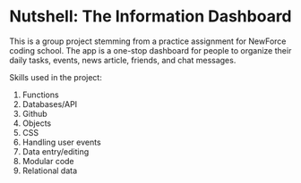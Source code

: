 # Nutshell: The Information Dashboard

This is a group project stemming from a practice assignment for NewForce coding school. The app is a one-stop dashboard for people to organize their daily tasks, events, news article, friends, and chat messages.

Skills used in the project:
1. Functions
1. Databases/API
1. Github
1. Objects
1. CSS
1. Handling user events
1. Data entry/editing
1. Modular code
1. Relational data
